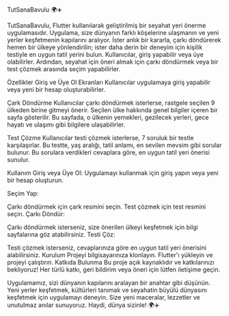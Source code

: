 TutSanaBavulu 🌍✈️


TutSanaBavulu, Flutter kullanılarak geliştirilmiş bir seyahat yeri önerme uygulamasıdır. Uygulama, size dünyanın farklı köşelerine ulaşmanın ve yeni yerler keşfetmenin kapılarını aralıyor. İster anlık bir kararla, çarkı döndürerek hemen bir ülkeye yönlendirilin; ister daha derin bir deneyim için kişilik testiyle en uygun tatil yerini bulun. Kullanıcılar, giriş yapabilir veya üye olabilirler. Ardından, seyahat için öneri almak için çarkı döndürmek veya bir test çözmek arasında seçim yapabilirler.

Özellikler
Giriş ve Üye Ol Ekranları
Kullanıcılar uygulamaya giriş yapabilir veya yeni bir hesap oluşturabilirler.

Çark Döndürme
Kullanıcılar çarkı döndürmek isterlerse, rastgele seçilen 9 ülkeden birine gitmeyi önerir. Seçilen ülke hakkında genel bilgiler içeren bir sayfa gösterilir. Bu sayfada, o ülkenin yemekleri, gezilecek yerleri, gece hayatı ve ulaşımı gibi bilgilere ulaşabilirler.

Test Çözme
Kullanıcılar testi çözmek isterlerse, 7 soruluk bir testle karşılaşırlar. Bu testte, yaş aralığı, tatil anlamı, en sevilen mevsim gibi sorular bulunur. Bu sorulara verdikleri cevaplara göre, en uygun tatil yeri önerisi sunulur.

Kullanım
Giriş veya Üye Ol:
Uygulamayı kullanmak için giriş yapın veya yeni bir hesap oluşturun.

Seçim Yap:

Çarkı döndürmek için çark resmini seçin.
Test çözmek için test resmini seçin.
Çarkı Döndür:

Çarkı döndürmek isterseniz, size önerilen ülkeyi keşfetmek için bilgi sayfalarına göz atabilirsiniz.
Testi Çöz:

Testi çözmek isterseniz, cevaplarınıza göre en uygun tatil yeri önerisini alabilirsiniz.
Kurulum
Projeyi bilgisayarınıza klonlayın.
Flutter'ı yükleyin ve projeyi çalıştırın.
Katkıda Bulunma
Bu proje açık kaynaklıdır ve katkılarınızı bekliyoruz! Her türlü katkı, geri bildirim veya öneri için lütfen iletişime geçin.

Uygulamamız, sizi dünyanın kapılarını aralayan bir anahtar gibi düşünün. Yeni yerler keşfetmek, kültürleri tanımak ve seyahatin büyülü dünyasını keşfetmek için uygulamayı deneyin. Size yeni maceralar, lezzetler ve unutulmaz anılar sunuyoruz. Haydi, dünya sizinle! 🌍✈️
 
